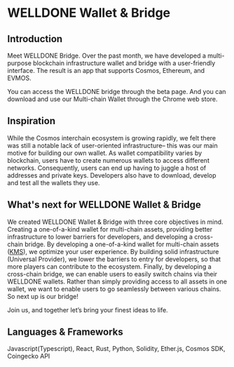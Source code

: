 # WELLDONE Wallet & Bridge


## Introduction

Meet WELLDONE Bridge. Over the past month, we have developed a multi-purpose blockchain infrastructure wallet and bridge with a user-friendly interface. The result is an app that supports Cosmos, Ethereum, and EVMOS. 

You can access the WELLDONE bridge through the beta page. And you can download and use our Multi-chain Wallet through the Chrome web store. 


## Inspiration

While the Cosmos interchain ecosystem is growing rapidly, we felt there was still a notable lack of user-oriented infrastructure– this was our main motive for building our own wallet. As wallet compatibility varies by blockchain, users have to create numerous wallets to access different networks. Consequently, users can end up having to juggle a host of addresses and private keys. Developers also have to download, develop and test all the wallets they use.


## What's next for WELLDONE Wallet & Bridge

We created WELLDONE Wallet & Bridge with three core objectives in mind. Creating a one-of-a-kind wallet for multi-chain assets, providing better infrastructure to lower barriers for developers, and developing a cross-chain bridge.
By developing a one-of-a-kind wallet for multi-chain assets ([KMS](https://www.npmjs.com/package/@dsrv/kms)), we optimize your user experience. 
By building solid infrastructure (Universal Provider), we lower the barriers to entry for developers, so that more players can contribute to the ecosystem.
Finally, by developing a cross-chain bridge, we can enable users to easily switch chains via their WELLDONE wallets. Rather than simply providing access to all assets in one wallet, we want to enable users to go seamlessly between various chains. So next up is our bridge! 


Join us, and together let’s bring your finest ideas to life.


## Languages & Frameworks
Javascript(Typescript), React, Rust, Python, Solidity, Ether.js, Cosmos SDK, Coingecko API 
